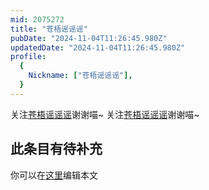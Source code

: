 ```yaml
---
mid: 2075272
title: "苍梧谣谣谣"
pubDate: "2024-11-04T11:26:45.980Z"
updatedDate: "2024-11-04T11:26:45.980Z"
profile:
  {
    Nickname: ["苍梧谣谣谣"],
  }
---
```


关注[苍梧谣谣谣](https://space.bilibili.com/2075272)谢谢喵~ 关注[苍梧谣谣谣](https://space.bilibili.com/2075272)谢谢喵~

## 此条目有待补充
你可以在[这里](https://github.com/Yuhanawa/VTuber.ICU-Content/edit/master/v/苍梧谣谣谣/index.md)编辑本文
